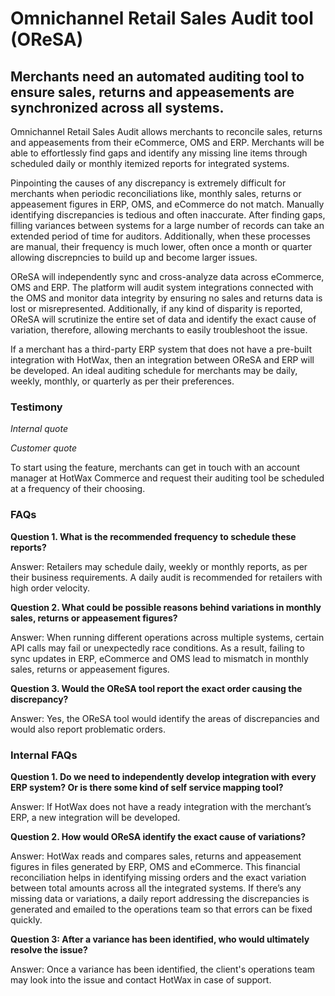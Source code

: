 # Omnichannel Retail Sales Audit tool (OReSA)

## Merchants need an automated auditing tool to ensure sales, returns and appeasements are synchronized across all systems.

Omnichannel Retail Sales Audit allows merchants to reconcile sales, returns and appeasements from their eCommerce, OMS and ERP. Merchants will be able to effortlessly find gaps and identify any missing line items through scheduled daily or monthly itemized reports for integrated systems.

Pinpointing the causes of any discrepancy is extremely difficult for merchants when periodic reconciliations like, monthly sales, returns or appeasement figures in ERP, OMS, and eCommerce do not match. Manually identifying discrepancies is tedious and often inaccurate. After finding gaps, filling variances between systems for a large number of records can take an extended period of time for auditors. Additionally, when these processes are manual, their frequency is much lower, often once a month or quarter allowing discrepncies to build up and become larger issues.

OReSA will independently sync and cross-analyze data across eCommerce, OMS and ERP. The platform will audit system integrations connected with the OMS and monitor data integrity by ensuring no sales and returns data is lost or misrepresented. Additionally, if any kind of disparity is reported, OReSA will scrutinize the entire set of data and identify the exact cause of variation, therefore, allowing merchants to easily troubleshoot the issue.

If a merchant has a third-party ERP system that does not have a pre-built integration with HotWax, then an integration between OReSA and ERP will be developed. An ideal auditing schedule for merchants may be daily, weekly, monthly, or quarterly as per their preferences.

### Testimony

*Internal quote*

*Customer quote*

To start using the feature, merchants can get in touch with an account manager at HotWax Commerce and request their auditing tool be scheduled at a frequency of their choosing.

### FAQs

**Question 1. What is the recommended frequency to schedule these reports?**

Answer: Retailers may schedule daily, weekly or monthly reports, as per their business requirements. A daily audit is recommended for retailers with high order velocity.

**Question 2. What could be possible reasons behind variations in monthly sales, returns or appeasement figures?**

Answer: When running different operations across multiple systems, certain API calls may fail or unexpectedly race conditions. As a result, failing to sync updates in ERP, eCommerce and OMS lead to mismatch in monthly sales, returns or appeasement figures.

**Question 3. Would the OReSA tool report the exact order causing the discrepancy?**

Answer: Yes, the OReSA tool would identify the areas of discrepancies and would also report problematic orders.

### Internal FAQs

**Question 1. Do we need to independently develop integration with every ERP system? Or is there some kind of self service mapping tool?** 

Answer: If HotWax does not have a ready integration with the merchant’s ERP, a new integration will be developed.

**Question 2. How would OReSA identify the exact cause of variations?**

Answer: HotWax reads and compares sales, returns and appeasement figures in files generated by ERP, OMS and eCommerce. This financial reconciliation helps in identifying missing orders and the exact variation between total amounts across all the integrated systems. If there’s any missing data or variations, a daily report addressing the discrepancies is generated and emailed to the operations team so that errors can be fixed quickly.

**Question 3: After a variance has been identified, who would ultimately resolve the issue?**

Answer: Once a variance has been identified, the client's operations team may look into the issue and contact HotWax in case of support.
